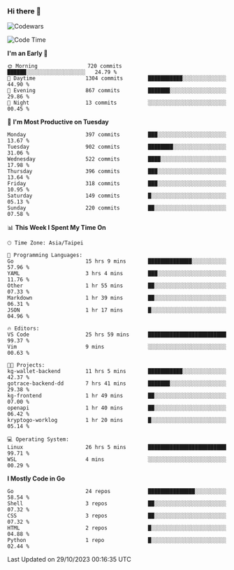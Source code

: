 ### Hi there 👋

![Codewars](https://www.codewars.com/users/omegaatt36/badges/small)

<!--START_SECTION:waka-->
![Code Time](http://img.shields.io/badge/Code%20Time-1%2C874%20hrs%2015%20mins-blue)

**I'm an Early 🐤** 

```text
🌞 Morning                720 commits         ██████░░░░░░░░░░░░░░░░░░░   24.79 % 
🌆 Daytime                1304 commits        ███████████░░░░░░░░░░░░░░   44.90 % 
🌃 Evening                867 commits         ███████░░░░░░░░░░░░░░░░░░   29.86 % 
🌙 Night                  13 commits          ░░░░░░░░░░░░░░░░░░░░░░░░░   00.45 % 
```
📅 **I'm Most Productive on Tuesday** 

```text
Monday                   397 commits         ███░░░░░░░░░░░░░░░░░░░░░░   13.67 % 
Tuesday                  902 commits         ████████░░░░░░░░░░░░░░░░░   31.06 % 
Wednesday                522 commits         ████░░░░░░░░░░░░░░░░░░░░░   17.98 % 
Thursday                 396 commits         ███░░░░░░░░░░░░░░░░░░░░░░   13.64 % 
Friday                   318 commits         ███░░░░░░░░░░░░░░░░░░░░░░   10.95 % 
Saturday                 149 commits         █░░░░░░░░░░░░░░░░░░░░░░░░   05.13 % 
Sunday                   220 commits         ██░░░░░░░░░░░░░░░░░░░░░░░   07.58 % 
```


📊 **This Week I Spent My Time On** 

```text
🕑︎ Time Zone: Asia/Taipei

💬 Programming Languages: 
Go                       15 hrs 9 mins       ██████████████░░░░░░░░░░░   57.96 % 
YAML                     3 hrs 4 mins        ███░░░░░░░░░░░░░░░░░░░░░░   11.76 % 
Other                    1 hr 55 mins        ██░░░░░░░░░░░░░░░░░░░░░░░   07.33 % 
Markdown                 1 hr 39 mins        ██░░░░░░░░░░░░░░░░░░░░░░░   06.31 % 
JSON                     1 hr 17 mins        █░░░░░░░░░░░░░░░░░░░░░░░░   04.96 % 

🔥 Editors: 
VS Code                  25 hrs 59 mins      █████████████████████████   99.37 % 
Vim                      9 mins              ░░░░░░░░░░░░░░░░░░░░░░░░░   00.63 % 

🐱‍💻 Projects: 
kg-wallet-backend        11 hrs 5 mins       ███████████░░░░░░░░░░░░░░   42.37 % 
gotrace-backend-dd       7 hrs 41 mins       ███████░░░░░░░░░░░░░░░░░░   29.38 % 
kg-frontend              1 hr 49 mins        ██░░░░░░░░░░░░░░░░░░░░░░░   07.00 % 
openapi                  1 hr 40 mins        ██░░░░░░░░░░░░░░░░░░░░░░░   06.42 % 
kryptogo-worklog         1 hr 20 mins        █░░░░░░░░░░░░░░░░░░░░░░░░   05.14 % 

💻 Operating System: 
Linux                    26 hrs 5 mins       █████████████████████████   99.71 % 
WSL                      4 mins              ░░░░░░░░░░░░░░░░░░░░░░░░░   00.29 % 
```

**I Mostly Code in Go** 

```text
Go                       24 repos            ███████████████░░░░░░░░░░   58.54 % 
Shell                    3 repos             ██░░░░░░░░░░░░░░░░░░░░░░░   07.32 % 
CSS                      3 repos             ██░░░░░░░░░░░░░░░░░░░░░░░   07.32 % 
HTML                     2 repos             █░░░░░░░░░░░░░░░░░░░░░░░░   04.88 % 
Python                   1 repo              █░░░░░░░░░░░░░░░░░░░░░░░░   02.44 % 
```




 Last Updated on 29/10/2023 00:16:35 UTC
<!--END_SECTION:waka-->

<!--
**omegaatt36/omegaatt36** is a ✨ _special_ ✨ repository because its `README.md` (this file) appears on your GitHub profile.

Here are some ideas to get you started:

- 🔭 I’m currently working on ...
- 🌱 I’m currently learning ...
- 👯 I’m looking to collaborate on ...
- 🤔 I’m looking for help with ...
- 💬 Ask me about ...
- 📫 How to reach me: ...
- 😄 Pronouns: ...
- ⚡ Fun fact: ...
-->
